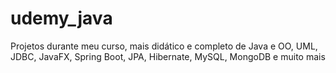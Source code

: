 # udemy_java
Projetos durante meu curso, mais didático e completo de Java e OO, UML, JDBC, JavaFX, Spring Boot, JPA, Hibernate, MySQL, MongoDB e muito mais
